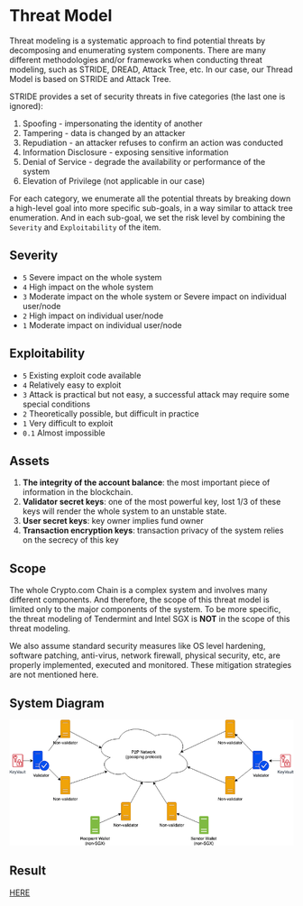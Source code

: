 # Threat Model

Threat modeling is a systematic approach to find potential threats by decomposing and enumerating system components. There are many different methodologies and/or frameworks when conducting threat modeling, such as STRIDE, DREAD, Attack Tree, etc. In our case, our Thread Model is based on STRIDE and Attack Tree.

STRIDE provides a set of security threats in five categories (the last one is ignored):

1. Spoofing - impersonating the identity of another
2. Tampering - data is changed by an attacker
3. Repudiation - an attacker refuses to confirm an action was conducted
4. Information Disclosure - exposing sensitive information 
5. Denial of Service - degrade the availability or performance of the system
6. Elevation of Privilege (not applicable in our case)

For each category, we enumerate all the potential threats by breaking down a high-level goal into more specific sub-goals, in a way similar to attack tree enumeration. And in each sub-goal, we set the risk level by combining the `Severity` and `Exploitability` of the item.

## Severity
- `5` Severe impact on the whole system
- `4` High impact on the whole system
- `3` Moderate impact on the whole system or Severe impact on individual user/node
- `2` High impact on individual user/node
- `1` Moderate impact on individual user/node

## Exploitability
- `5` Existing exploit code available
- `4` Relatively easy to exploit
- `3` Attack is practical but not easy, a successful attack may require some special conditions
- `2` Theoretically possible, but difficult in practice
- `1` Very difficult to exploit
- `0.1` Almost impossible

## Assets

1. **The integrity of the account balance**: the most important piece of information in the blockchain. 
2. **Validator secret keys**: one of the most powerful key, lost 1/3 of these keys will render the whole system to an unstable state.
3. **User secret keys**: key owner implies fund owner
4. **Transaction encryption keys**: transaction privacy of the system relies on the secrecy of this key

## Scope

The whole Crypto.com Chain is a complex system and involves many different components. And therefore, the scope of this threat model is limited only to the major components of the system. To be more specific, the threat modeling of Tendermint and Intel SGX is **NOT** in the scope of this threat modeling.

We also assume standard security measures like OS level hardening, software patching, anti-virus, network firewall, physical security, etc, are properly implemented, executed and monitored. These mitigation strategies are not mentioned here.

## System Diagram

![&nbsp;](./system-diagram.png)

## Result

[HERE](./crypto.com-chain-threat-model.pdf)